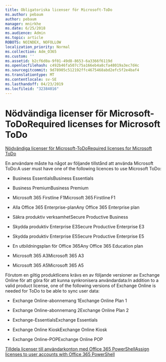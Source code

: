 ```yaml
---
title: Obligatoriska licenser för Microsoft-ToDo
ms.author: pebaum
author: pebaum
manager: mnirkhe
ms.date: 6/25/2018
ms.audience: Admin
ms.topic: article
ROBOTS: NOINDEX, NOFOLLOW
localization_priority: Normal
ms.collection: Adm_O365
ms.custom: ''
ms.assetid: b2cf6d0a-9f01-49d8-8653-6a3366f6119d
ms.openlocfilehash: c492b46fa507c75a166eb4a8cfa48019a3ec7d4c
ms.sourcegitcommit: 9d78905c512192ffc4675468abd2efc5f2e4baf4
ms.translationtype: MT
ms.contentlocale: sv-SE
ms.lasthandoff: 04/23/2019
ms.locfileid: "32384016"
---
```

# <a name="required-licenses-for-microsoft-todo"></a><span data-ttu-id="fcf54-102">Nödvändiga licenser för Microsoft-ToDo</span><span class="sxs-lookup"><span data-stu-id="fcf54-102">Required licenses for Microsoft ToDo</span></span>

[<span data-ttu-id="fcf54-103">Nödvändiga licenser för Microsoft-ToDo</span><span class="sxs-lookup"><span data-stu-id="fcf54-103">Required licenses for Microsoft ToDo</span></span>](https://support.office.com/article/381e9d1b-c500-49b5-973e-890fd86528d7.aspx)
  
<span data-ttu-id="fcf54-104">En användare måste ha något av följande tillstånd att använda Microsoft ToDo:</span><span class="sxs-lookup"><span data-stu-id="fcf54-104">A user must have one of the following licences to use Microsoft ToDo:</span></span>
  
- <span data-ttu-id="fcf54-105">Business Essentials</span><span class="sxs-lookup"><span data-stu-id="fcf54-105">Business Essentials</span></span>
    
- <span data-ttu-id="fcf54-106">Business Premium</span><span class="sxs-lookup"><span data-stu-id="fcf54-106">Business Premium</span></span>
    
- <span data-ttu-id="fcf54-107">Microsoft 365 Firstline F1</span><span class="sxs-lookup"><span data-stu-id="fcf54-107">Microsoft 365 Firstline F1</span></span>
    
- <span data-ttu-id="fcf54-108">Alla Office 365 Enterprise-plan</span><span class="sxs-lookup"><span data-stu-id="fcf54-108">Any Office 365 Enterprise plan</span></span>
    
- <span data-ttu-id="fcf54-109">Säkra produktiv verksamhet</span><span class="sxs-lookup"><span data-stu-id="fcf54-109">Secure Productive Business</span></span>
    
- <span data-ttu-id="fcf54-110">Skydda produktiv Enterprise E3</span><span class="sxs-lookup"><span data-stu-id="fcf54-110">Secure Productive Enterprise E3</span></span>
    
- <span data-ttu-id="fcf54-111">Skydda produktiv Enterprise E5</span><span class="sxs-lookup"><span data-stu-id="fcf54-111">Secure Productive Enterprise E5</span></span>
    
- <span data-ttu-id="fcf54-112">En utbildningsplan för Office 365</span><span class="sxs-lookup"><span data-stu-id="fcf54-112">Any Office 365 Education plan</span></span>
    
- <span data-ttu-id="fcf54-113">Microsoft 365 A3</span><span class="sxs-lookup"><span data-stu-id="fcf54-113">Microsoft 365 A3</span></span>
    
- <span data-ttu-id="fcf54-114">Microsoft 365 A5</span><span class="sxs-lookup"><span data-stu-id="fcf54-114">Microsoft 365 A5</span></span>
    
<span data-ttu-id="fcf54-115">Förutom en giltig produktlicens krävs en av följande versioner av Exchange Online för att göra för att kunna synkronisera användardata:</span><span class="sxs-lookup"><span data-stu-id="fcf54-115">In addition to a valid product license, one of the following versions of Exchange Online is needed for ToDo to be able to sync user data:</span></span> 
  
- <span data-ttu-id="fcf54-116">Exchange Online-abonnemang 1</span><span class="sxs-lookup"><span data-stu-id="fcf54-116">Exchange Online Plan 1</span></span>
    
- <span data-ttu-id="fcf54-117">Exchange Online-abonnemang 2</span><span class="sxs-lookup"><span data-stu-id="fcf54-117">Exchange Online Plan 2</span></span>
    
- <span data-ttu-id="fcf54-118">Exchange-Essentials</span><span class="sxs-lookup"><span data-stu-id="fcf54-118">Exchange Essentials</span></span>
    
- <span data-ttu-id="fcf54-119">Exchange Online Kiosk</span><span class="sxs-lookup"><span data-stu-id="fcf54-119">Exchange Online Kiosk</span></span>
    
- <span data-ttu-id="fcf54-120">Exchange Online-POP</span><span class="sxs-lookup"><span data-stu-id="fcf54-120">Exchange Online POP</span></span>
    
[<span data-ttu-id="fcf54-121">Tilldela licenser till användarkonton med Office 365 PowerShell</span><span class="sxs-lookup"><span data-stu-id="fcf54-121">Assign licenses to user accounts with Office 365 PowerShell</span></span>](https://docs.microsoft.com/office365/enterprise/powershell/assign-licenses-to-user-accounts-with-office-365-powershell )
  

